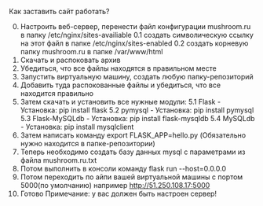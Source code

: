 Как заставить сайт работать?

0. Настроить веб-сервер, перенести файл конфигурации mushroom.ru в папку /etc/nginx/sites-availiable
  0.1 создать символическую ссылку на этот файл в папке /etc/nginx/sites-enabled
  0.2 создать корневую папку mushroom.ru в папке /var/www/html
1. Скачать и распоковать архив 
2. Убедиться, что все файлы находятся в правильном месте
3. Запустить виртуальную машину, создать любую папку-репозиторий
4. Добавить туда распокованные файлы и убедиться, что все находится правильно
5. Затем скачать и установить все нужные модули:
   5.1 Flask - Установка: pip install flask
   5.2 pymysql - Установка: pip install pymysql
   5.3 Flask-MySQLdb - Установка: pip install flask-mysqldb
   5.4 MySQLdb - Установка: pip install mysqlclient
6. Затем написать команду export FLASK_APP=hello.py (Обязательно нужно находится в папке-репозитории)
7. Теперь необходимо создать базу данных mysql с параметрами из файла mushroom.ru.txt
8. Потом выполнить в консоли команду flask run --host=0.0.0.0
9. Потом переходить по айпи вашей виртуальной машины с портом 5000(по умолчанию) например http://51.250.108.17:5000
10. Готово
Примечание: у вас должен быть настроен сервер!
